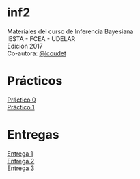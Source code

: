 # inf2

Materiales del curso de Inferencia Bayesiana  
IESTA - FCEA - UDELAR  
Edición 2017  
Co-autora: [@lcoudet](https://github.com/lcoudet)

# Prácticos

[Práctico 0](https://github.com/daczarne/inf2/blob/master/Pr%C3%A1cticos/Pr%C3%A1ctico%200/practico0_sol.pdf)  
[Práctico 1](https://github.com/daczarne/inf2/blob/master/Pr%C3%A1cticos/Pr%C3%A1ctico%201/practico1_sol.pdf)  
 
# Entregas

[Entrega 1](https://github.com/daczarne/inf2/blob/master/Entregas/Entrega%201/entrega1_sol.pdf)  
[Entrega 2](https://github.com/daczarne/inf2/blob/master/Entregas/Entrega%202/entrega2.pdf)  
[Entrega 3](https://github.com/daczarne/inf2/blob/master/Entregas/Entrega%203/entrega3.pdf)  


